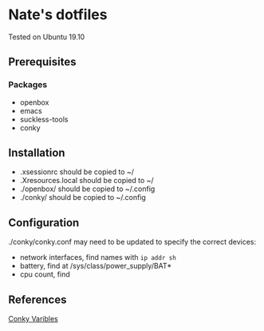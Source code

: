 # Nate's dotfiles

Tested on Ubuntu 19.10

## Prerequisites

### Packages

- openbox
- emacs
- suckless-tools
- conky

## Installation

- .xsessionrc should be copied to ~/
- .Xresources.local should be copied to ~/
- ./openbox/ should be copied to ~/.config
- ./conky/ should be copied to ~/.config

## Configuration

./conky/conky.conf may need to be updated to specify the correct devices:
- network interfaces, find names with `ip addr sh`
- battery, find at /sys/class/power_supply/BAT*
- cpu count, find 

## References

[Conky Varibles](http://conky.sourceforge.net/variables.html)
